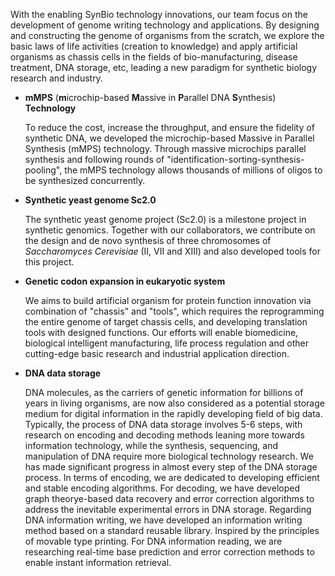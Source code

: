 With the enabling SynBio technology innovations, 
our team focus on the development of genome writing technology and applications. 
By designing and constructing the genome of organisms from the scratch, 
we explore the basic laws of life activities (creation to knowledge) and 
apply artificial organisms as chassis cells in the fields of bio-manufacturing, disease treatment, DNA storage, etc, 
leading a new paradigm for synthetic biology research and industry.

- **mMPS** (**m**icrochip-based **M**assive in **P**arallel DNA **S**ynthesis) **Technology**

    To reduce the cost, increase the throughput, and ensure the fidelity of synthetic DNA,
we developed the microchip-based Massive in Parallel Synthesis (mMPS) technology.
Through massive microchips parallel synthesis and following rounds of "identification-sorting-synthesis-pooling",
the mMPS technology allows thousands of millions of oligos to be synthesized concurrently.

- **Synthetic yeast genome Sc2.0**

    The synthetic yeast genome project (Sc2.0) is a milestone project in synthetic genomics. 
Together with our collaborators, we contribute on the design and de novo synthesis of 
three chromosomes of *Saccharomyces Cerevisiae* (II, VII and XIII) and also developed tools for this project.

- **Genetic codon expansion in eukaryotic system**

    We aims to build artificial organism for protein function innovation via combination of "chassis" and "tools", 
which requires the reprogramming the entire genome of target chassis cells, and developing translation tools with designed functions. 
Our efforts will enable biomedicine, biological intelligent manufacturing, 
life process regulation and other cutting-edge basic research and industrial application direction. 

- **DNA data storage**

    DNA molecules, as the carriers of genetic information for billions of years in living organisms, 
are now also considered as a potential storage medium for digital information in the rapidly developing field of big data. 
Typically, the process of DNA data storage involves 5-6 steps, with research on encoding and decoding methods leaning more towards information technology, 
while the synthesis, sequencing, and manipulation of DNA require more biological technology research. 
We has made significant progress in almost every step of the DNA storage process. 
In terms of encoding, we are dedicated to developing efficient and stable encoding algorithms. 
For decoding, we have developed graph theorye-based data recovery and error correction algorithms to address the inevitable experimental errors in DNA storage. 
Regarding DNA information writing, we have developed an information writing method based on a standard reusable library. Inspired by the principles of movable type printing. 
For DNA information reading, we are researching real-time base prediction and error correction methods to enable instant information retrieval.
